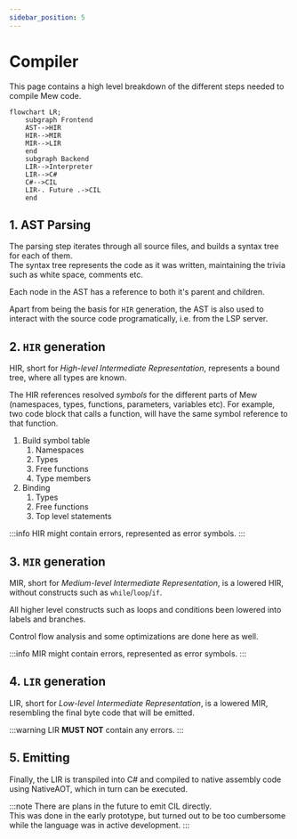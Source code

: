 ```yaml
---
sidebar_position: 5
---
```


# Compiler

This page contains a high level breakdown of the different 
steps needed to compile Mew code.

```mermaid
flowchart LR;
    subgraph Frontend
    AST-->HIR
    HIR-->MIR
    MIR-->LIR
    end
    subgraph Backend
    LIR-->Interpreter
    LIR-->C#
    C#-->CIL
    LIR-. Future .->CIL
    end
```

## 1. AST Parsing

The parsing step iterates through all source files, and
builds a syntax tree for each of them.  
The syntax tree represents the code as it was written, 
maintaining the trivia such as white space, comments etc.

Each node in the AST has a reference to both it's parent
and children. 

Apart from being the basis for `HIR` generation, the AST
is also used to interact with the source code programatically,
i.e. from the LSP server.

## 2. `HIR` generation

HIR, short for _High-level Intermediate Representation_, 
represents a bound tree, where all types are known.  

The HIR references resolved _symbols_ for the different parts
of Mew (namespaces, types, functions, parameters, variables etc).
For example, two code block that calls a function, will have
the same symbol reference to that function.

1. Build symbol table
   1. Namespaces
   1. Types
   1. Free functions
   1. Type members
1. Binding
   1. Types
   1. Free functions
   1. Top level statements

:::info
HIR might contain errors, represented as error symbols.
:::

## 3. `MIR` generation

MIR, short for _Medium-level Intermediate Representation_,
is a lowered HIR, without constructs such as `while`/`loop`/`if`.

All higher level constructs such as loops and conditions 
been lowered into labels and branches.

Control flow analysis and some optimizations 
are done here as well.

:::info
MIR might contain errors, represented as error symbols.
:::

## 4. `LIR` generation

LIR, short for _Low-level Intermediate Representation_,
is a lowered MIR, resembling the final byte code that will 
be emitted.

:::warning
LIR **MUST NOT** contain any errors.
:::

## 5. Emitting

Finally, the LIR is transpiled into C# and compiled to
native assembly code using NativeAOT, which in turn can be executed.

:::note
There are plans in the future to emit CIL directly.  
This was done in the early prototype, but turned out to
be too cumbersome while the language was in active development.
:::
